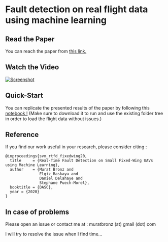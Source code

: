 # Fault detection on real flight data using machine learning 

<!-- 
Requires the "pprz_data" class to read and extract the paparazzi log files
Get it from the below reprository: 
git clone https://github.com/mrtbrnz/pprz_data 
pip3 install .
 -->

## Read the Paper
You can reach the paper from [this link.](https://hal.archives-ouvertes.fr/hal-03018053)


## Watch the Video
[![Screenshot](https://img.youtube.com/vi/hmDJsCBVJxY/0.jpg)](https://youtu.be/hmDJsCBVJxY)

## Quick-Start
You can replicate the presented results of the paper by following this [notebook !](https://github.com/mrtbrnz/fault_detection/blob/master/SVM/SVM_implementation_as_in_paper.ipynb) (Make sure to download it to run and use the existing folder tree in order to load the flight data without issues.)


## Reference
If you find our work useful in your research, please consider citing :
```
@inproceedings{svm_rtfd_fixedwing20,
  title     = {Real-Time Fault Detection on Small Fixed-Wing UAVs using Machine Learning},
  author    = {Murat Bronz and
               Elgiz Baskaya and
               Daniel Delahaye and 
               Stephane Puech-Morel},
  booktitle = {DASC},
  year = {2020}
}
```

## In case of problems
Please open an issue or contact me at : muratbronz (at) gmail (dot) com

I will try to resolve the issue when I find time...


